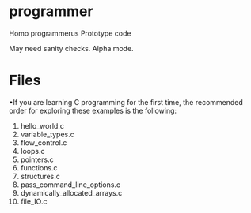 # programmer

Homo programmerus
Prototype code

May need sanity checks. Alpha mode.


# Files

•If you are learning C programming for the first time, the recommended order for exploring these examples is the following:

1. hello_world.c
2. variable_types.c
3. flow_control.c
4. loops.c
5. pointers.c
6. functions.c
7. structures.c
8. pass_command_line_options.c
9. dynamically_allocated_arrays.c
10. file_IO.c


